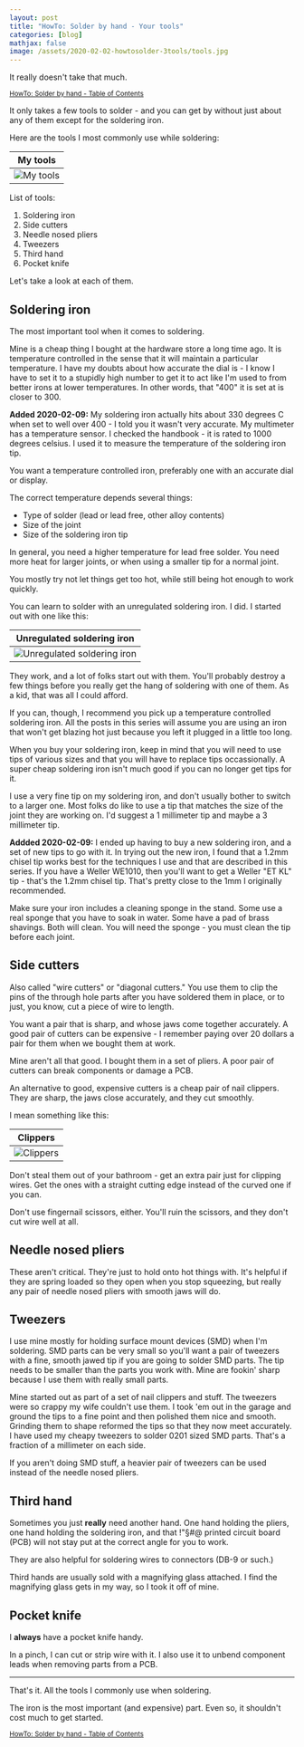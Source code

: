 ```yaml
---
layout: post
title: "HowTo: Solder by hand - Your tools"
categories: [blog]
mathjax: false
image: /assets/2020-02-02-howtosolder-3tools/tools.jpg
---
```

It really doesn't take that much.

<sub>[HowTo: Solder by hand - Table of Contents](howtosolder-toc)</sub>

It only takes a few tools to solder - and you can get by without just about any of them except for the soldering iron.

Here are the tools I most commonly use while soldering:

|My tools|
|--------|
|![My tools](/assets/2020-02-02-howtosolder-3tools/tools.jpg)|

List of tools:

1. Soldering iron
2. Side cutters
3. Needle nosed pliers
4. Tweezers
5. Third hand
6. Pocket knife

Let's take a look at each of them.

## Soldering iron

The most important tool when it comes to soldering.

Mine is a cheap thing I bought at the hardware store a long time ago.  It is temperature controlled in the sense that it will maintain a particular temperature.  I have my doubts about how accurate the dial is - I know I have to set it to a stupidly high number to get it to act like I'm used to from better irons at lower temperatures.  In other words, that "400" it is set at is closer to 300. 

**Added 2020-02-09:**
My soldering iron actually hits about 330 degrees C when set to well over 400 - I told you it wasn't very accurate.  My multimeter has a temperature sensor.  I checked the handbook - it is rated to 1000 degrees celsius.  I used it to measure the temperature of the soldering iron tip.

You want a temperature controlled iron, preferably one with an accurate dial or display.

The correct temperature depends several things:

- Type of solder (lead or lead free, other alloy contents)
- Size of the joint 
- Size of the soldering iron tip

In general, you need a higher temperature for lead free solder.  You need more heat for larger joints, or when using a smaller tip for a normal joint.

You mostly try not let things get too hot, while still being hot enough to work quickly.

You can learn to solder with an unregulated soldering iron.  I did.  I started out with one like this:

|Unregulated soldering iron|
|--------|
|![Unregulated soldering iron](/assets/2020-02-02-howtosolder-3tools/unregulatediron.jpg)|

They work, and a lot of folks start out with them.  You'll probably destroy a few things before you really get the hang of soldering with one of them.  As a kid, that was all I could afford.

If you can, though, I recommend you pick up a temperature controlled soldering iron.  All the posts in this series will assume you are using an iron that won't get blazing hot just because you left it plugged in a little too long.

When you buy your soldering iron, keep in mind that you will need to use tips of various sizes and that you will have to replace tips occassionally.  A super cheap soldering iron isn't much good if you can no longer get tips for it.

I use a very fine tip on my soldering iron, and don't usually bother to switch to a larger one.  Most folks do like to use a tip that matches the size of the joint they are working on.  I'd suggest a 1 millimeter tip and maybe a 3 millimeter tip.

**Addded 2020-02-09:**
I ended up having to buy a new soldering iron, and a set of new tips to go with it.  In trying out the new iron, I found that a 1.2mm chisel tip works best for the techniques I use and that are described in this series.  If you have a Weller WE1010, then you'll want to get a Weller "ET KL" tip - that's the 1.2mm chisel tip.  That's pretty close to the 1mm I originally recommended.

Make sure your iron includes a cleaning sponge in the stand.  Some use a real sponge that you have to soak in water.  Some have a pad of brass shavings.  Both will clean.  You will need the sponge - you must clean the tip before each joint.

## Side cutters

Also called "wire cutters" or "diagonal cutters."  You use them to clip the pins of the through hole parts after you have soldered them in place, or to just, you know, cut a piece of wire to length.

You want a pair that is sharp, and whose jaws come together accurately.  A good pair of cutters can be expensive - I remember paying over 20 dollars a pair for them when we bought them at work.

Mine aren't all that good.  I bought them in a set of pliers.  A poor pair of cutters can break components or damage a PCB.

An alternative to good, expensive cutters is a cheap pair of nail clippers.  They are sharp, the jaws close accurately, and they cut smoothly.

I mean something like this:

|Clippers|
|--------|
|![Clippers](/assets/2020-02-02-howtosolder-3tools/clippers.jpg)|

Don't steal them out of your bathroom - get an extra pair just for clipping wires.  Get the ones with a straight cutting edge instead of the curved one if you can.

Don't use fingernail scissors, either.  You'll ruin the scissors, and they don't cut wire well at all.

## Needle nosed pliers

These aren't critical.  They're just to hold onto hot things with.  It's helpful if they are spring loaded so they open when you stop squeezing, but really any pair of needle nosed pliers with smooth jaws will do.

## Tweezers

I use mine mostly for holding surface mount devices (SMD) when I'm soldering.  SMD parts can be very small so you'll want a pair of tweezers with a fine, smooth jawed tip if you are going to solder SMD parts.  The tip needs to be smaller than the parts you work with.  Mine are fookin' sharp because I use them with really small parts.

Mine started out as part of a set of nail clippers and stuff.  The tweezers were so crappy my wife couldn't use them.  I took 'em out in the garage and ground the tips to a fine point and then polished them nice and smooth.  Grinding them to shape reformed the tips so that they now meet accurately.  I have used my cheapy tweezers to solder 0201 sized SMD parts.  That's a fraction of a millimeter on each side.

If you aren't doing SMD stuff, a heavier pair of tweezers can be used instead of the needle nosed pliers.

## Third hand

Sometimes you just **really** need another hand.  One hand holding the pliers, one hand holding the soldering iron, and that !"$§$#@ printed circuit board (PCB) will not stay put at the correct angle for you to work.

They are also helpful for soldering wires to connectors (DB-9 or such.)

Third hands are usually sold with a magnifying glass attached.  I find the magnifying glass gets in my way, so I took it off of mine.

## Pocket knife

I **always** have a pocket knife handy.

In a pinch, I can cut or strip wire with it.  I also use it to unbend component leads when removing parts from a PCB.

-----------------------

That's it.  All the tools I commonly use when soldering.

The iron is the most important (and expensive) part.  Even so, it shouldn't cost much to get started.




<sub>[HowTo: Solder by hand - Table of Contents](howtosolder-toc)</sub>
